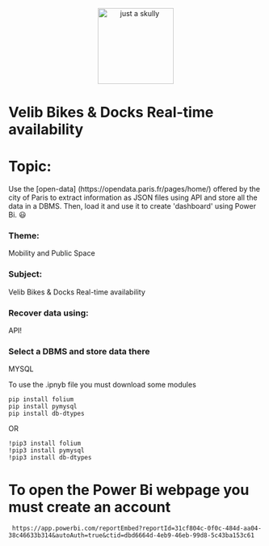 <p align="center" width="100%"  >
    <img src="https://www.pngplay.com/wp-content/uploads/7/Happy-Person-Vector-Transparent-Background.png" width="150px" alt="just a skully">
</p>


# Velib Bikes & Docks Real-time availability

<h1>Topic: </h1>

<p>Use the [open-data] (https://opendata.paris.fr/pages/home/) offered by the city of Paris to extract information as JSON files using API and store all the data in a DBMS.
Then, load it and use it to create 'dashboard' using Power Bi.
 😃</p>


<h3>Theme:</h3>

<p>Mobility and Public Space </p>

<h3>Subject:</h3>

<p>Velib Bikes & Docks Real-time availability</p>
 
<h3>Recover data using:</h3>
<p>API!</p>


 
<h3>Select a DBMS and store data there</h3>
<p>MYSQL</p>


<p>To use the .ipnyb file you must download some modules</p>


```
pip install folium
pip install pymysql
pip install db-dtypes
```


OR


```
!pip3 install folium
!pip3 install pymysql
!pip3 install db-dtypes
```


# To open the Power Bi webpage you must create an account
```
 https://app.powerbi.com/reportEmbed?reportId=31cf804c-0f0c-484d-aa04-38c46633b314&autoAuth=true&ctid=dbd6664d-4eb9-46eb-99d8-5c43ba153c61 
```

